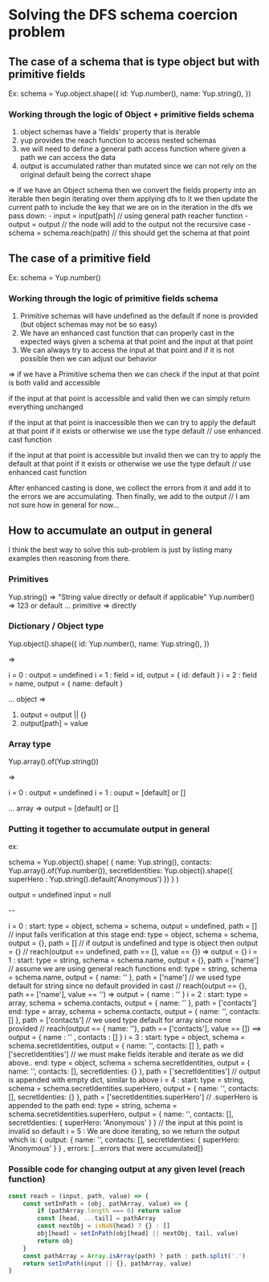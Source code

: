 # Solving the DFS schema coercion problem

## The case of a schema that is type object but with primitive fields

Ex: 
schema = Yup.object.shape({
   id: Yup.number(),
   name: Yup.string(),
})

### Working through the logic of Object + primitive fields schema

1. object schemas have a 'fields' property that is iterable
2. yup provides the reach function to access nested schemas
3. we will need to define a general path access function where given a path we can access the data
4. output is accumulated rather than mutated since we can not rely on the original default being the correct shape

=> 
if we have an Object schema
then we convert the fields property into an iterable then begin iterating over them applying dfs to it
we then update the current path to include the key that we are on in the iteration
in the dfs we pass down:
	- input = input[path] // using general path reacher function
	- output = output // the node will add to the output not the recursive case
	- schema = schema.reach(path) // this should get the schema at that point

## The case of a primitive field

Ex:
schema = Yup.number()

### Working through the logic of primitive fields schema

1. Primitive schemas will have undefined as the default if none is provided (but object schemas may not be so easy)
2. We have an enhanced cast function that can properly cast in the expected ways given a schema at that point and the input at that point
3. We can always try to access the input at that point and if it is not possible then we can adjust our behavior

=> 
if we have a Primitive schema
then we can check if the input at that point is both valid and accessible

if the input at that point is accessible and valid
then we can simply return everything unchanged

if the input at that point is inaccessible
then we can try to apply the default at that point if it exists or otherwise we use the type default // use enhanced cast function

if the input at that point is accessible but invalid
then we can try to apply the default at that point if it exists or otherwise we use the type default // use enhanced cast function

After enhanced casting is done, we collect the errors from it and add it to the errors we are accumulating.
Then finally, we add to the output // I am not sure how in general for now...


## How to accumulate an output in general

I think the best way to solve this sub-problem is just by listing many examples then reasoning from there.

### Primitives

Yup.string() => "String value directly or default if applicable"
Yup.number() => 123 or default
...
primitive => directly

### Dictionary / Object type

Yup.object().shape({
   id: Yup.number(),
   name: Yup.string(),
})

=> 

i = 0 : output = undefined
i = 1 : field = id, output = { id: default }
i = 2 : field = name, output = { name: default }

...
object => 
1. output = output || {}
2. output[path] = value

### Array type

Yup.array().of(Yup.string())

=> 

i = 0 : output = undefined
i = 1 : ouput = [default] or []

...
array =>
output = [default] or []


### Putting it together to accumulate output in general

ex: 

schema = Yup.object().shape(
    {
        name: Yup.string(),
        contacts: Yup.array().of(Yup.number()),
        secretIdentities: Yup.object().shape({
            superHero : Yup.string().default('Anonymous')
        })
    }
)

output = undefined
input = null

--

i = 0 : 
	start:
	     type = object, schema = schema, output = undefined, path = [] // input fails verification at this stage
	end: 
	     type = object, schema = schema, output = {}, path = [] // if output is undefined and type is object then output = {}
	// reach(output == undefined, path == [], value == {}) => output = {}
i = 1 : 
	start:
	    type = string, schema = schema.name, output = {}, path = ['name'] // assume we are using general reach functions
	end:
	    type = string, schema = schema.name, output = { name: '' }, path = ['name'] // we used type default for string since no default provided in cast
	// reach(output == {}, path == ['name'], value == '') => output = { name : '' }
i = 2 :
	start:
	    type = array, schema = schema.contacts, output = { name: '' }, path = ['contacts']
	end:
	    type = array, schema = schema.contacts, output = { name: '', contacts: [] }, path = ['contacts'] // we used type default for array since none provided
	// reach(output == { name: ''}, path == ['contacts'], value == []) ==> output = { name : '' , contacts : [] }
i = 3 :
	start:
	    type = object, schema = schema.secretIdentities, output = { name: '', contacts: [] },  path = ['secretIdentities'] // we must make fields iterable and iterate as we did above..
	end:
	    type = object, schema = schema.secretIdentities, output = { name: '', contacts: [], secretIdenties: {} }, path = ['secretIdentities'] // output is appended with empty dict, similar to above
i = 4 :
	start:
	    type = string, schema = schema.secretIdentities.superHero, output = { name: '', contacts: [], secretIdenties: {} }, path = ['secretIdentities.superHero'] // .superHero is appended to the path
	end:
	    type = string, schema = schema.secretIdentities.superHero, output = { name: '', contacts: [], secretIdenties: { superHero: 'Anonymous' } } // the input at this point is invalid so default
i = 5 : 
	We are done iterating, so we return the output which is:
		 { output: { name: '', contacts: [], secretIdenties: { superHero: 'Anonymous' } } , errors: [...errors that were accumulated]}


### Possible code for changing output at any given level (reach function)

```Javascript
const reach = (input, path, value) => {
    const setInPath = (obj, pathArray, value) => {
        if (pathArray.length === 0) return value
        const [head, ...tail] = pathArray
        const nextObj = isNaN(head) ? {} : []
        obj[head] = setInPath(obj[head] || nextObj, tail, value)
        return obj
    }
    const pathArray = Array.isArray(path) ? path : path.split('.')
    return setInPath(input || {}, pathArray, value)
}
```




































